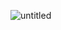![untitled](https://user-images.githubusercontent.com/47211806/119595334-c8c3c180-bdb3-11eb-991e-a068b8991f10.gif)
